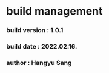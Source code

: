 # build management

### build version : 1.0.1

### build date : 2022.02.16.

### author : Hangyu Sang
